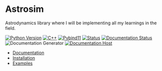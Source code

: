 # Astrosim
Astrodynamics library where I will be implementing all my learnings in the field.


[![Python Version](https://img.shields.io/badge/Python-3.11-blue?logo=python&logoColor=white)](https://www.python.org/downloads/release/python-311/)
[![C++](https://img.shields.io/badge/C++-blue?logo=c%2B%2B&logoColor=white)](https://en.cppreference.com/)
[![Pybind11](https://img.shields.io/badge/Pybind11-blue?logo=pybind11&logoColor=white)](https://pybind11.readthedocs.io/en/stable/)
[![Status](https://img.shields.io/badge/Status-Under%20Development-yellow)](https://github.com/your-project)
[![Documentation Status](https://readthedocs.org/projects/astrosim/badge/?version=latest)](https://astrosim.readthedocs.io/en/latest/?badge=latest)
![Documentation Generator](https://img.shields.io/badge/Documentation%20Generator-Sphinx-blue)
[![Documentation Host](https://img.shields.io/badge/Documentation%20Host-Read%20the%20Docs-brightgreen?logo=read-the-docs&logoColor=white)](https://astrosim.readthedocs.io/en/latest/?badge=latest)


- [Documentation](https://astrosim.readthedocs.io/en/latest/?badge=latest)
- [Installation](https://astrosim.readthedocs.io/en/latest/usage.html#installation)
- [Examples](https://astrosim.readthedocs.io/en/latest/examples.html#examples)

